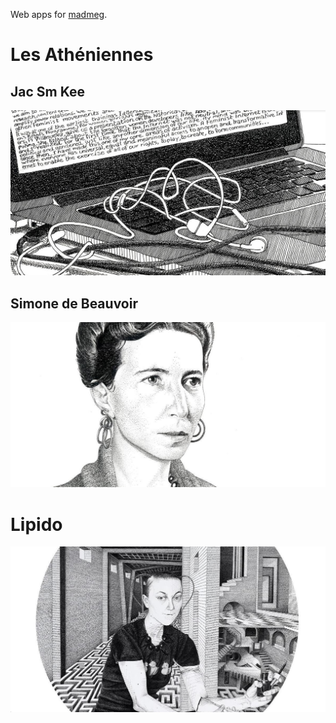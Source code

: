 Web apps for [madmeg](http://madmeg.org/).


# Les Athéniennes

## Jac Sm Kee

[![](jacsmkee/vignette-1200x630.jpg)](http://madmeg.org/jacsmkee/)


## Simone de Beauvoir

[![](simone/vignette-1200x630.jpg)](http://madmeg.org/simone/)



# Lipido

[![](lipido/vignette-1200x630.jpg)](http://madmeg.org/lipido/)
